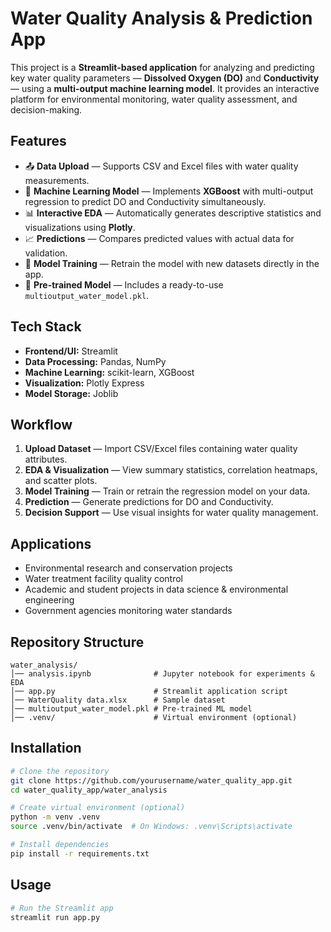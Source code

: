 
# Water Quality Analysis & Prediction App

This project is a **Streamlit-based application** for analyzing and predicting key water quality parameters — **Dissolved Oxygen (DO)** and **Conductivity** — using a **multi-output machine learning model**. It provides an interactive platform for environmental monitoring, water quality assessment, and decision-making.

## Features
- 📤 **Data Upload** — Supports CSV and Excel files with water quality measurements.  
- 🤖 **Machine Learning Model** — Implements **XGBoost** with multi-output regression to predict DO and Conductivity simultaneously.  
- 📊 **Interactive EDA** — Automatically generates descriptive statistics and visualizations using **Plotly**.  
- 📈 **Predictions** — Compares predicted values with actual data for validation.  
- 🎯 **Model Training** — Retrain the model with new datasets directly in the app.  
- 💾 **Pre-trained Model** — Includes a ready-to-use `multioutput_water_model.pkl`.  

## Tech Stack
- **Frontend/UI:** Streamlit  
- **Data Processing:** Pandas, NumPy  
- **Machine Learning:** scikit-learn, XGBoost  
- **Visualization:** Plotly Express  
- **Model Storage:** Joblib  

## Workflow
1. **Upload Dataset** — Import CSV/Excel files containing water quality attributes.  
2. **EDA & Visualization** — View summary statistics, correlation heatmaps, and scatter plots.  
3. **Model Training** — Train or retrain the regression model on your data.  
4. **Prediction** — Generate predictions for DO and Conductivity.  
5. **Decision Support** — Use visual insights for water quality management.  

## Applications
- Environmental research and conservation projects  
- Water treatment facility quality control  
- Academic and student projects in data science & environmental engineering  
- Government agencies monitoring water standards  

## Repository Structure
```
water_analysis/
│── analysis.ipynb              # Jupyter notebook for experiments & EDA  
│── app.py                      # Streamlit application script  
│── WaterQuality data.xlsx      # Sample dataset  
│── multioutput_water_model.pkl # Pre-trained ML model  
│── .venv/                      # Virtual environment (optional)  
```

## Installation
```bash
# Clone the repository
git clone https://github.com/yourusername/water_quality_app.git
cd water_quality_app/water_analysis

# Create virtual environment (optional)
python -m venv .venv
source .venv/bin/activate  # On Windows: .venv\Scripts\activate

# Install dependencies
pip install -r requirements.txt
```

## Usage
```bash
# Run the Streamlit app
streamlit run app.py
```


